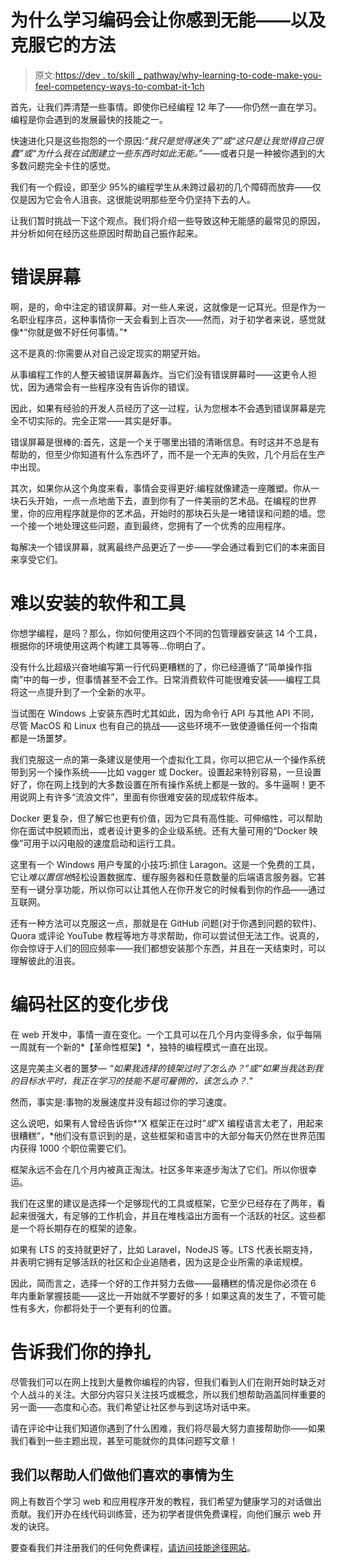 # 为什么学习编码会让你感到无能——以及克服它的方法

> 原文:[https://dev . to/skill _ pathway/why-learning-to-code-make-you-feel-competency-ways-to-combat-it-1ch](https://dev.to/skill_pathway/why-learning-to-code-makes-you-feel-incompetentand-ways-to-combat-it-1ch)

首先，让我们弄清楚一些事情。即使你已经编程 12 年了——你仍然一直在学习。编程是你会遇到的发展最快的技能之一。

快速进化只是这些抱怨的一个原因:*“我只是觉得迷失了”*或*“这只是让我觉得自己很蠢”*或*“为什么我在试图建立一些东西时如此无能。”*——或者只是一种被你遇到的大多数问题完全卡住的感觉。

我们有一个假设，即至少 95%的编程学生从未跨过最初的几个障碍而放弃——仅仅是因为它会令人沮丧。这很能说明那些至今仍坚持下去的人。

让我们暂时挑战一下这个观点。我们将介绍一些导致这种无能感的最常见的原因，并分析如何在经历这些原因时帮助自己振作起来。

# [](#the-error-screen)错误屏幕

啊，是的，命中注定的错误屏幕。对一些人来说，这就像是一记耳光。但是作为一名职业程序员，这种事情你一天会看到上百次——然而，对于初学者来说，感觉就像*“你就是做不好任何事情。”*

这不是真的:你需要从对自己设定现实的期望开始。

从事编程工作的人整天被错误屏幕轰炸。当它们没有错误屏幕时——这更令人担忧，因为通常会有一些程序没有告诉你的错误。

因此，如果有经验的开发人员经历了这一过程，认为您根本不会遇到错误屏幕是完全不切实际的。完全正常——其实是好事。

错误屏幕是很棒的:首先，这是一个关于哪里出错的清晰信息。有时这并不总是有帮助的，但至少你知道有什么东西坏了，而不是一个无声的失败，几个月后在生产中出现。

其次，如果你从这个角度来看，事情会变得更好:编程就像建造一座雕塑。你从一块石头开始，一点一点地凿下去，直到你有了一件美丽的艺术品。在编程的世界里，你的应用程序就是你的艺术品，开始时的那块石头是一堵错误和问题的墙。您一个接一个地处理这些问题，直到最终，您拥有了一个优秀的应用程序。

每解决一个错误屏幕，就离最终产品更近了一步——学会通过看到它们的本来面目来享受它们。

# [](#hardtoinstall-software-and-tools)难以安装的软件和工具

你想学编程，是吗？那么，你如何使用这四个不同的包管理器安装这 14 个工具，根据你的环境使用这两个构建工具等等…你明白了。

没有什么比超级兴奋地编写第一行代码更糟糕的了，你已经遵循了“简单操作指南”中的每一步，但事情甚至不会工作。日常消费软件可能很难安装——编程工具将这一点提升到了一个全新的水平。

当试图在 Windows 上安装东西时尤其如此，因为命令行 API 与其他 API 不同，尽管 MacOS 和 Linux 也有自己的挑战——这些环境不一致使遵循任何一个指南都是一场噩梦。

我们克服这一点的第一条建议是使用一个虚拟化工具，你可以把它从一个操作系统带到另一个操作系统——比如 vagger 或 Docker。设置起来特别容易，一旦设置好了，你在网上找到的大多数设置在所有操作系统上都是一致的。多牛逼啊！更不用说网上有许多“流浪文件”，里面有你很难安装的现成软件版本。

Docker 更复杂，但了解它也更有价值，因为它具有高性能、可伸缩性，可以帮助你在面试中脱颖而出，或者设计更多的企业级系统。还有大量可用的“Docker 映像”可用于以闪电般的速度启动和运行工具。

这里有一个 Windows 用户专属的小技巧:抓住 Laragon。这是一个免费的工具，它让*难以置信地*轻松设置数据库、缓存服务器和任意数量的后端语言服务器。它甚至有一键分享功能，所以你可以让其他人在你开发它的时候看到你的作品——通过互联网。

还有一种方法可以克服这一点，那就是在 GitHub 问题(对于你遇到问题的软件)、Quora 或评论 YouTube 教程等地方寻求帮助，你可以尝试但无法工作。说真的，你会惊讶于人们的回应频率——我们都想安装那个东西，并且在一天结束时，可以理解彼此的沮丧。

# [](#the-pace-of-change-in-the-coding-community)编码社区的变化步伐

在 web 开发中，事情一直在变化。一个工具可以在几个月内变得多余，似乎每隔一周就有一个新的*【革命性框架】*，独特的编程模式一直在出现。

这是完美主义者的噩梦— *“如果我选择的镜架过时了怎么办？”*或*“如果当我达到我的目标水平时，我正在学习的技能不是可雇佣的，该怎么办？."*

然而，事实是:事物的发展速度并没有超过你的学习速度。

这么说吧，如果有人曾经告诉你*“X 框架正在过时”*或*“X 编程语言太老了，用起来很糟糕”，*他们没有意识到的是，这些框架和语言中的大部分每天仍然在世界范围内获得 1000 个职位需要它们。

框架永远不会在几个月内被真正淘汰。社区多年来逐步淘汰了它们。所以你很幸运。

我们在这里的建议是选择一个足够现代的工具或框架，它至少已经存在了两年，看起来很强大，有足够的工作机会，并且在堆栈溢出方面有一个活跃的社区。这些都是一个将长期存在的框架的迹象。

如果有 LTS 的支持就更好了，比如 Laravel，NodeJS 等。LTS 代表长期支持，并表明它拥有足够活跃的社区和企业追随者，因为这是企业所需的承诺规模。

因此，简而言之，选择一个好的工作并努力去做——最糟糕的情况是你必须在 6 年内重新掌握技能——这比一开始就不学要好的多！如果这真的发生了，不管可能性有多大，你都将处于一个更有利的位置。

# [](#tell-us-your-struggles)告诉我们你的挣扎

尽管我们可以在网上找到大量教你编程的内容，但我们看到人们在刚开始时缺乏对个人战斗的关注。大部分内容只关注技巧或概念，所以我们想帮助涵盖同样重要的另一面——态度和心态。我们希望让社区参与到这场对话中来。

请在评论中让我们知道你遇到了什么困难，我们将尽最大努力直接帮助你——如果我们看到一些主题出现，甚至可能就你的具体问题写文章！

## 我们以帮助人们做他们喜欢的事情为生

网上有数百个学习 web 和应用程序开发的教程，我们希望为健康学习的对话做出贡献。我们开办在线代码训练营，还为初学者提供免费课程，向他们展示 web 开发的诀窍。

要查看我们并注册我们的任何免费课程，[请访问技能途径网站](https://www.skillpathway.com)。